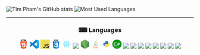 ![Tim Pham's GitHub stats](https://github-readme-stats.vercel.app/api?username=timphamvn33&show_icons=true&theme=algolia)
![Most Used Languages](https://github-readme-stats.vercel.app/api/top-langs?username=timphamvn33&layout=compact)

---
<h3 align="center">⌨ Languages</h3>
<div align="center">
  <img width="25px" src="https://raw.githubusercontent.com/github/explore/80688e429a7d4ef2fca1e82350fe8e3517d3494d/topics/html/html.png" />
  <img width="25px" src="https://raw.githubusercontent.com/github/explore/80688e429a7d4ef2fca1e82350fe8e3517d3494d/topics/visual-studio-code/visual-studio-code.png" />
  <img width="25px" src="https://raw.githubusercontent.com/github/explore/80688e429a7d4ef2fca1e82350fe8e3517d3494d/topics/javascript/javascript.png" />
  <img width="25px" src="https://raw.githubusercontent.com/github/explore/80688e429a7d4ef2fca1e82350fe8e3517d3494d/topics/css/css.png" />
  <img width="25px" src="https://raw.githubusercontent.com/github/explore/80688e429a7d4ef2fca1e82350fe8e3517d3494d/topics/react/react.png" />            
  <img width="25px" src="https://camo.githubusercontent.com/54e03824d8dc422f3e92a067b4238df751c318d41e5044f4b5ef2faf95b05ce0/68747470733a2f2f656a732e626f6f746373732e636f6d2f6173736574732f696d616765732f656a732d6c6f676f2e706e67" />
  <img width="25px" src="https://raw.githubusercontent.com/github/explore/80688e429a7d4ef2fca1e82350fe8e3517d3494d/topics/nodejs/nodejs.png" />
  <img width="25px" src="https://raw.githubusercontent.com/github/explore/80688e429a7d4ef2fca1e82350fe8e3517d3494d/topics/java/java.png" />
  <img width="25px" src="https://raw.githubusercontent.com/github/explore/80688e429a7d4ef2fca1e82350fe8e3517d3494d/topics/python/python.png" />
  <img width="25px" src="https://raw.githubusercontent.com/github/explore/80688e429a7d4ef2fca1e82350fe8e3517d3494d/topics/csharp/csharp.png" />
  <img width="25px" src="https://camo.githubusercontent.com/5ff8c4958c84d260a95ab0a2413c37728b9f43c25c5f82e20ca9c0918a76e84d/68747470733a2f2f75706c6f61642e77696b696d656469612e6f72672f77696b6970656469612f636f6d6d6f6e732f7468756d622f312f31382f49534f5f432532422532425f4c6f676f2e7376672f3132303070782d49534f5f432532422532425f4c6f676f2e7376672e706e67" />
  <img width="25px" src="https://camo.githubusercontent.com/ca8d14142f459ad2e575db6b7072f34e4ed173aefcb687424a08427a3a727d73/68747470733a2f2f656e637279707465642d74626e302e677374617469632e636f6d2f696d616765733f713d74626e3a414e6439476353307a78436c576d54474b75305f5748596d675137595862486e746979555f3968704b74695a4c53376f4e4673754f5447716d7670476938753942533862504d6d7378326f26757371703d434155" />
  <img width="25px" src="https://camo.githubusercontent.com/68146cad8d76c12eb6ecc0d469a114cb04b1aee3687a63f1efd93214949cc716/68747470733a2f2f75706c6f61642e77696b696d656469612e6f72672f77696b6970656469612f636f6d6d6f6e732f7468756d622f622f62322f44617461626173652d6d7973716c2e7376672f3132303070782d44617461626173652d6d7973716c2e7376672e706e67" />
  <img width="25px" src="https://github.com/timphamvn33/timphamvn33/blob/Tim/icon_languages/1200px-Vue.js_Logo_2.svg.png" />
  <img width="25px" src="https://github.com/timphamvn33/timphamvn33/blob/Tim/icon_languages/Angular_full_color_logo.svg.png" />
  <img width="25px" src="https://github.com/timphamvn33/timphamvn33/blob/Tim/icon_languages/ColdBoxLogo.png" />
  <img width="25px" src="https://github.com/timphamvn33/timphamvn33/blob/Tim/icon_languages/Typescript_logo_2020.svg.png" />
  <img width="25px" src="https://github.com/timphamvn33/timphamvn33/blob/Tim/icon_languages/pgadmin-jdbc-connection-string-image.png" />
</div>

